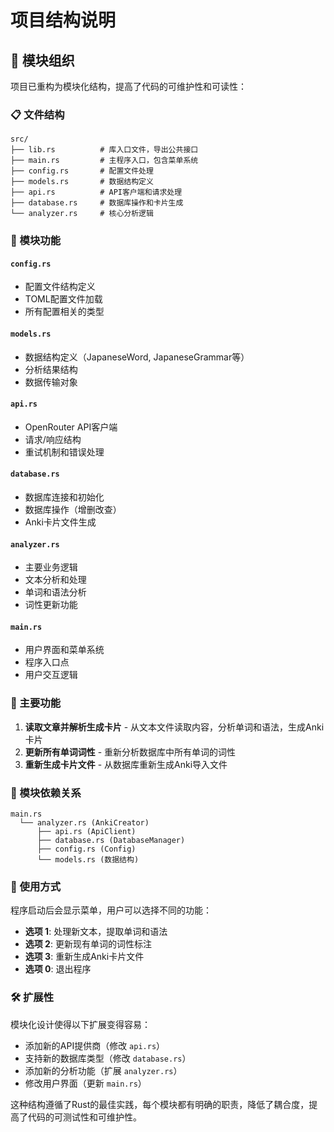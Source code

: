 # 项目结构说明

## 📁 模块组织

项目已重构为模块化结构，提高了代码的可维护性和可读性：

### 📋 文件结构

```
src/
├── lib.rs          # 库入口文件，导出公共接口
├── main.rs         # 主程序入口，包含菜单系统
├── config.rs       # 配置文件处理
├── models.rs       # 数据结构定义
├── api.rs          # API客户端和请求处理
├── database.rs     # 数据库操作和卡片生成
└── analyzer.rs     # 核心分析逻辑
```

### 🔧 模块功能

#### `config.rs`
- 配置文件结构定义
- TOML配置文件加载
- 所有配置相关的类型

#### `models.rs`
- 数据结构定义（JapaneseWord, JapaneseGrammar等）
- 分析结果结构
- 数据传输对象

#### `api.rs`
- OpenRouter API客户端
- 请求/响应结构
- 重试机制和错误处理

#### `database.rs`
- 数据库连接和初始化
- 数据库操作（增删改查）
- Anki卡片文件生成

#### `analyzer.rs`
- 主要业务逻辑
- 文本分析和处理
- 单词和语法分析
- 词性更新功能

#### `main.rs`
- 用户界面和菜单系统
- 程序入口点
- 用户交互逻辑

### 🎯 主要功能

1. **读取文章并解析生成卡片** - 从文本文件读取内容，分析单词和语法，生成Anki卡片
2. **更新所有单词词性** - 重新分析数据库中所有单词的词性
3. **重新生成卡片文件** - 从数据库重新生成Anki导入文件

### 🔄 模块依赖关系

```
main.rs
  └── analyzer.rs (AnkiCreator)
      ├── api.rs (ApiClient)
      ├── database.rs (DatabaseManager)
      ├── config.rs (Config)
      └── models.rs (数据结构)
```

### 📝 使用方式

程序启动后会显示菜单，用户可以选择不同的功能：

- **选项 1**: 处理新文本，提取单词和语法
- **选项 2**: 更新现有单词的词性标注
- **选项 3**: 重新生成Anki卡片文件
- **选项 0**: 退出程序

### 🛠️ 扩展性

模块化设计使得以下扩展变得容易：

- 添加新的API提供商（修改 `api.rs`）
- 支持新的数据库类型（修改 `database.rs`）
- 添加新的分析功能（扩展 `analyzer.rs`）
- 修改用户界面（更新 `main.rs`）

这种结构遵循了Rust的最佳实践，每个模块都有明确的职责，降低了耦合度，提高了代码的可测试性和可维护性。

